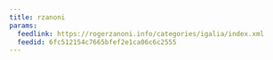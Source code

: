 ```yaml
---
title: rzanoni
params:
  feedlink: https://rogerzanoni.info/categories/igalia/index.xml
  feedid: 6fc512154c7665bfef2e1ca06c6c2555
---
```

